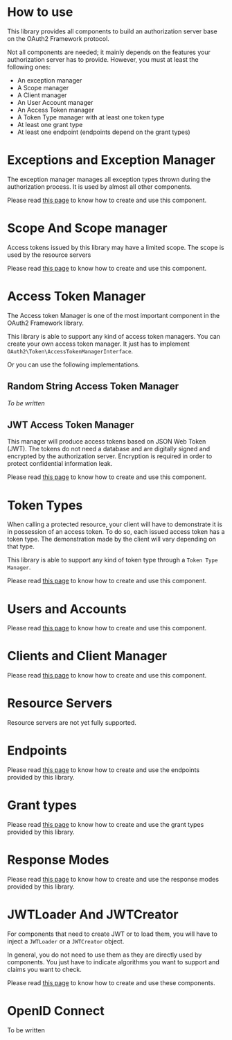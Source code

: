 How to use
==========

This library provides all components to build an authorization server base on the OAuth2 Framework protocol.

Not all components are needed; it mainly depends on the features your authorization server has to provide.
However, you must at least the following ones:

* An exception manager
* A Scope manager
* A Client manager
* An User Account manager
* An Access Token manager
* A Token Type manager with at least one token type
* At least one grant type
* At least one endpoint (endpoints depend on the grant types)

# Exceptions and Exception Manager

The exception manager manages all exception types thrown during the authorization process.
It is used by almost all other components.

Please read [this page](component/exception.md) to know how to create and use this component.

# Scope And Scope manager

Access tokens issued by this library may have a limited scope.
The scope is used by the resource servers 

Please read [this page](component/scope.md) to know how to create and use this component.

# Access Token Manager

The Access token Manager is one of the most important component in the OAuth2 Framework library.

This library is able to support any kind of access token managers.
You can create your own access token manager. It just has to implement `OAuth2\Token\AccessTokenManagerInterface`.

Or you can use the following implementations.

## Random String Access Token Manager

*To be written*

## JWT Access Token Manager

This manager will produce access tokens based on JSON Web Token (JWT).
The tokens do not need a database and are digitally signed and encrypted by the authorization server.
Encryption is required in order to protect confidential information leak.

Please read [this page](component/jwt_access_token_manager.md) to know how to create and use this component.

# Token Types

When calling a protected resource, your client will have to demonstrate it is in possession of an access token.
To do so, each issued access token has a token type. The demonstration made by the client will vary depending on that type.

This library is able to support any kind of token type through a `Token Type Manager`.

Please read [this page](component/token_type/manager.md) to know how to create and use this component.

# Users and Accounts

Please read [this page](component/user/manager.md) to know how to create and use this component.

# Clients and Client Manager

Please read [this page](component/client/manager.md) to know how to create and use this component.

# Resource Servers

Resource servers are not yet fully supported.

# Endpoints

Please read [this page](component/endpoint/endpoints.md) to know how to create and use the endpoints provided by this library.

# Grant types

Please read [this page](component/grant/types.md) to know how to create and use the grant types provided by this library.

# Response Modes

Please read [this page](component/response_mode/manager.md) to know how to create and use the response modes provided by this library.

# JWTLoader And JWTCreator

For components that need to create JWT or to load them, you will have to inject a `JWTLoader` or a `JWTCreator` object.

In general, you do not need to use them as they are directly used by components. You just have to indicate algorithms you want to support
and claims you want to check.

Please read [this page](component/jwt_loader_and_creator.md) to know how to create and use these components.

# OpenID Connect

To be written
